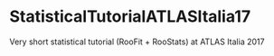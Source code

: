 # StatisticalTutorialATLASItalia17
Very short statistical tutorial (RooFit + RooStats) at ATLAS Italia 2017
